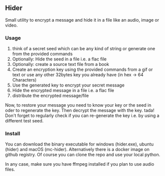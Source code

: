 ## Hider

Small utility to encrypt a message and hide it in a file like an audio, image
or video.

### Usage

1. think of a secret seed which can be any kind of string or generate one from
   the provided commands
1. Optionally: Hide the seed in a file i.e. a flac file
1. Optionally: create a source text file from a book
1. Create an encryption key using the provided commands from a gif or text or
   use any other 32bytes key you already have (in hex -> 64 Characters)
1. Use the generated key to encrypt your secret message
1. Hide the encrypted message in a file i.e. a flac file
1. distribute the encrypted message/file

Now, to restore your message you need to know your key or the seed in oder to
regenerate the key. Then decrypt the message with the key. tada!
Don't forget to regularly check if you can re-generate the key i.e. by using a
different test seed.

### Install

You can download the binary executable for windows (hider.exe), ubuntu (hider)
and macOS (mc-hider). Alternatively there is a docker image on github registry.
Of course you can clone the repo and use your local python.

In any case, make sure you have ffmpeg installed if you plan to use audio
files.
